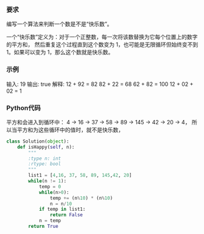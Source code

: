 ### 要求
编写一个算法来判断一个数是不是“快乐数”。

一个“快乐数”定义为：对于一个正整数，每一次将该数替换为它每个位置上的数字的平方和，
然后重复这个过程直到这个数变为 1，也可能是无限循环但始终变不到 1。如果可以变为 1，那么这个数就是快乐数。

### 示例
输入: 19
输出: true
解释: 
12 + 92 = 82
82 + 22 = 68
62 + 82 = 100
12 + 02 + 02 = 1

### Python代码
平方和会进入到循环中： 4 → 16 → 37 → 58 → 89 → 145 → 42 → 20 → 4，
  所以当平方和为这些循环中的值时，就不是快乐数，

```python
class Solution(object):
    def isHappy(self, n):
        """
        :type n: int
        :rtype: bool
        """  
        list1 = [4,16, 37, 58, 89, 145,42, 20]
        while(n != 1):
            temp = 0
            while(n>0):
                temp += (n%10) * (n%10)
                n = n/10
            if temp in list1:
                return False
            n = temp      
        return True
```